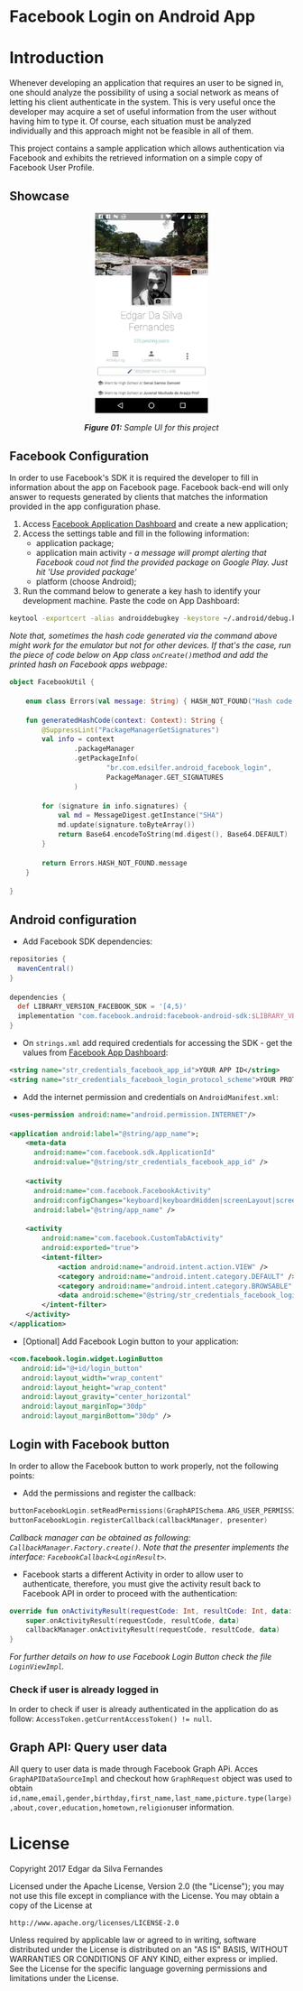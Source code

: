 # Facebook Login on Android App

# Introduction
Whenever developing an application that requires an user to be signed in, one should analyze the possibility of using a social network as means of letting his client authenticate in the system. This is very useful once the developer may acquire a set of useful information from the user without having him to type it. Of course, each situation must be analyzed individually and this approach might not be feasible in all of them.

This project contains a sample application which allows authentication via Facebook and exhibits the retrieved information on a simple copy of Facebook User Profile.

## Showcase
<p align="center">
  <img src="showcase/showcase_001.jpg" align="center" width=200>
  <br /><br />
  <i><b>Figure 01:</b> Sample UI for this project</i>
</p>


## Facebook Configuration
In order to use Facebook's SDK it is required the developer to fill in information about the app on Facebook page. Facebook back-end will only answer to requests generated by clients that matches the information provided in the app configuration phase.

1. Access [Facebook Application Dashboard](https://developers.facebook.com/apps/) and create a new application;
2. Access the settings table and fill in the following information:
   * application package;
   * application main activity - _a message will prompt alerting that Facebook coud not find the provided package on Google Play. Just hit 'Use provided package'_
   * platform (choose Android);
3. Run the command below to generate a key hash to identify your development machine. Paste the code on App Dashboard:

```bash
keytool -exportcert -alias androiddebugkey -keystore ~/.android/debug.keystore | openssl sha1 -binary | openssl base64
```
_Note that, sometimes the hash code generated via the command above might work for the emulator but not for other devices. If that's the case, run the piece of code below on App class ```onCreate()```method and add the printed hash on Facebook apps webpage:_

```Kotlin
object FacebookUtil {

    enum class Errors(val message: String) { HASH_NOT_FOUND("Hash code for application unable to be generated") }

    fun generatedHashCode(context: Context): String {
        @SuppressLint("PackageManagerGetSignatures")
        val info = context
                .packageManager
                .getPackageInfo(
                        "br.com.edsilfer.android_facebook_login",
                        PackageManager.GET_SIGNATURES
                )

        for (signature in info.signatures) {
            val md = MessageDigest.getInstance("SHA")
            md.update(signature.toByteArray())
            return Base64.encodeToString(md.digest(), Base64.DEFAULT)
        }

        return Errors.HASH_NOT_FOUND.message
    }

}
```

## Android configuration
 - Add Facebook SDK dependencies:

```Groovy
repositories {
  mavenCentral()
}

dependencies {
  def LIBRARY_VERSION_FACEBOOK_SDK = '[4,5)'
  implementation "com.facebook.android:facebook-android-sdk:$LIBRARY_VERSION_FACEBOOK_SDK"
}
```

 -  On ```strings.xml``` add required credentials for accessing the SDK - get the values from [Facebook App Dashboard](https://developers.facebook.com/apps/):
```xml
<string name="str_credentials_facebook_app_id">YOUR APP ID</string>
<string name="str_credentials_facebook_login_protocol_scheme">YOUR PROTOCOL SCHEME</string>
```

 - Add the internet permission and credentials on ```AndroidManifest.xml```:

```xml
<uses-permission android:name="android.permission.INTERNET"/>

<application android:label="@string/app_name">;
    <meta-data
      android:name="com.facebook.sdk.ApplicationId"
      android:value="@string/str_credentials_facebook_app_id" />

    <activity
      android:name="com.facebook.FacebookActivity"
      android:configChanges="keyboard|keyboardHidden|screenLayout|screenSize|orientation"
      android:label="@string/app_name" />

    <activity
        android:name="com.facebook.CustomTabActivity"
        android:exported="true">
        <intent-filter>
            <action android:name="android.intent.action.VIEW" />
            <category android:name="android.intent.category.DEFAULT" />
            <category android:name="android.intent.category.BROWSABLE" />
            <data android:scheme="@string/str_credentials_facebook_login_protocol_scheme" />
        </intent-filter>
    </activity>
</application>
```

 - [Optional] Add Facebook Login button to your application:

 ```xml
<com.facebook.login.widget.LoginButton
    android:id="@+id/login_button"
    android:layout_width="wrap_content"
    android:layout_height="wrap_content"
    android:layout_gravity="center_horizontal"
    android:layout_marginTop="30dp"
    android:layout_marginBottom="30dp" />
 ```

## Login with Facebook button
In order to allow the Facebook button to work properly, not the following points:

 - Add the permissions and register the callback:
```Kotlin
buttonFacebookLogin.setReadPermissions(GraphAPISchema.ARG_USER_PERMISSIONS)
buttonFacebookLogin.registerCallback(callbackManager, presenter)
```
_Callback manager can be obtained as following: ```CallbackManager.Factory.create()```. Note that the presenter implements the interface: ```FacebookCallback<LoginResult>```._

 - Facebook starts a different Activity in order to allow user to authenticate, therefore, you must give the activity result back to Facebook API in order to proceed with the authentication:

```Kotlin
override fun onActivityResult(requestCode: Int, resultCode: Int, data: Intent?) {
    super.onActivityResult(requestCode, resultCode, data)
    callbackManager.onActivityResult(requestCode, resultCode, data)
}
```

_For further details on how to use Facebook Login Button check the file ```LoginViewImpl```._

### Check if user is already logged in
In order to check if user is already authenticated in the application do as follow: ```AccessToken.getCurrentAccessToken() != null```.

## Graph API: Query user data
All query to user data is made through Facebook Graph APi. Acces ```GraphAPIDataSourceImpl``` and checkout how ```GraphRequest``` object was used to obtain ```id,name,email,gender,birthday,first_name,last_name,picture.type(large),about,cover,education,hometown,religion```user information.

# License
Copyright 2017 Edgar da Silva Fernandes

Licensed under the Apache License, Version 2.0 (the "License");
you may not use this file except in compliance with the License.
You may obtain a copy of the License at

    http://www.apache.org/licenses/LICENSE-2.0

Unless required by applicable law or agreed to in writing, software
distributed under the License is distributed on an "AS IS" BASIS,
WITHOUT WARRANTIES OR CONDITIONS OF ANY KIND, either express or implied.
See the License for the specific language governing permissions and
limitations under the License.
